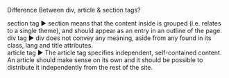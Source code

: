 Difference Between div, article & section tags?
  
section tag ▶ section means that the content inside is grouped (i.e. relates to a single theme), and should appear as an entry in an outline of the page.<br>
div tag ▶ div does not convey any meaning, aside from any found in its class, lang and title attributes.<br>
article tag ▶ The article tag specifies independent, self-contained content. An article should make sense on its own and it should be possible to distribute
                 it independently from the rest of the site.
